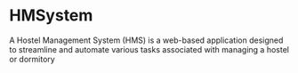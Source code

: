 # HMSystem
 A Hostel Management System (HMS) is a web-based application designed to streamline and automate various tasks associated with managing a hostel or dormitory
